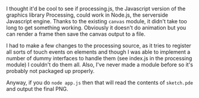 I thought it'd be cool to see if processing.js, the Javascript version of the graphics library Processing, could work in Node.js, the serverside Javascript engine. Thanks to the existing `canvas` module, it didn't take too long to get something working. Obviously it doesn't do animation but you can render a frame then save the canvas output to a file.

I had to make a few changes to the processing source, as it tries to register all sorts of touch events on elements and though I was able to implement a number of dummy interfaces to handle them (see index.js in the processing module) I couldn't do them all. Also, I've never made a module before so it's probably not packaged up properly.

Anyway, if you do `node app.js` then that will read the contents of `sketch.pde` and output the final PNG.
